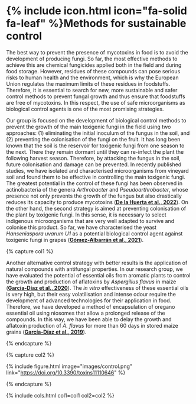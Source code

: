 ---
---

# {% include icon.html icon="fa-solid fa-leaf" %}Methods for sustainable control

The best way to prevent the presence of mycotoxins in food is to avoid the development of producing fungi. So far, the most effective methods to achieve this are chemical fungicides applied both in the field and during food storage. However, residues of these compounds can pose serious risks to human health and the environment, which is why the European Union regulates the maximum limits of these residues in foodstuffs. Therefore, it is essential to search for new, more sustainable and safer control methods to prevent fungal growth and thus ensure that foodstuffs are free of mycotoxins. In this respect, the use of safe microorganisms as biological control agents is one of the most promising strategies.

Our group is focused on the development of biological control methods to prevent the growth of the main toxigenic fungi in the field using two approaches: (1) eliminating the initial inoculum of the fungus in the soil, and (2) preventing the colonisation of the fungi on the fruit. It has long been known that the soil is the reservoir for toxigenic fungi from one season to the next. There they remain dormant until they can re-infect the plant the following harvest season. Therefore, by attacking the fungus in the soil, future colonisation and damage can be prevented. In recently published studies, we have isolated and characterised microorganisms from vineyard soil and found them to be effective in controlling the main toxigenic fungi. The greatest potential in the control of these fungi has been observed in actinobacteria of the genera _Arthrobacter_ and _Pseudoarthrobacter_, whose presence not only prevents the growth of the fungus but also drastically reduces its capacity to produce mycotoxins ([**De la Huerta et al., 2022**](https://doi.org/10.3390/jof8111136)). On the other hand, the second strategy is aimed at preventing colonisation of the plant by toxigenic fungi. In this sense, it is necessary to select indigenous microorganisms that are very well adapted to survive and colonise this product. So far, we have characterised the yeast _Hanseniaspora uvarum U1_ as a potential biological control agent against toxigenic fungi in grapes ([**Gómez-Albarrán et al., 2021**](https://doi.org/10.3390/toxins13090649)).



{% capture col1 %}

Another alternative control strategy with better results is the application of natural compounds with antifungal properties. In our research group, we have evaluated the potential of essential oils from aromatic plants to control the growth and production of aflatoxins by _Aspergillus flavus_ in maize ([**García-Díaz et al., 2020**](https://doi.org/10.3390/toxins12030142)). The _in vitro_ effectiveness of these essential oils is very high, but their easy volatilisation and intense odour require the development of advanced technologies for their application in food. Therefore, we have developed a method of encapsulation of oregano essential oil using niosomes that allow a prolonged release of the compounds. In this way, we have been able to delay the growth and aflatoxin production of _A. flavus_ for more than 60 days in stored maize grains ([**García-Díaz et al., 2019**](https://doi.org/10.3390/toxins11110646)).

{% endcapture %}

{% capture col2 %}

{%
  include figure.html
  image="images/control.png"
  link="https://doi.org/10.3390/toxins11110646"
%}

{% endcapture %}

{% include cols.html col1=col1 col2=col2 %}
